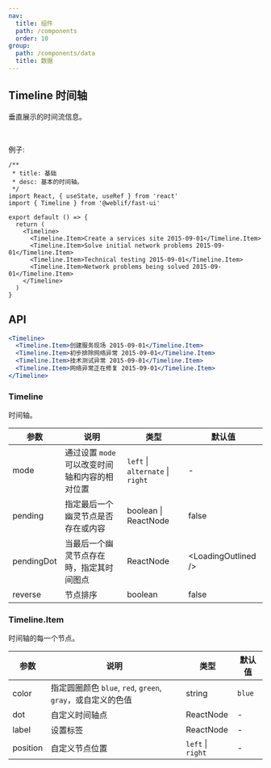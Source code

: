 ```yaml
---
nav:
  title: 组件
  path: /components
  order: 10
group:
  path: /components/data
  title: 数据
---
```


## Timeline 时间轴

垂直展示的时间流信息。

<br />

例子:

```tsx
/**
 * title: 基础
 * desc: 基本的时间轴。
 */
import React, { useState, useRef } from 'react'
import { Timeline } from '@weblif/fast-ui'

export default () => {
  return (
    <Timeline>
      <Timeline.Item>Create a services site 2015-09-01</Timeline.Item>
      <Timeline.Item>Solve initial network problems 2015-09-01</Timeline.Item>
      <Timeline.Item>Technical testing 2015-09-01</Timeline.Item>
      <Timeline.Item>Network problems being solved 2015-09-01</Timeline.Item>
    </Timeline>
  )
}
```

## API

```jsx | pure
<Timeline>
  <Timeline.Item>创建服务现场 2015-09-01</Timeline.Item>
  <Timeline.Item>初步排除网络异常 2015-09-01</Timeline.Item>
  <Timeline.Item>技术测试异常 2015-09-01</Timeline.Item>
  <Timeline.Item>网络异常正在修复 2015-09-01</Timeline.Item>
</Timeline>
```

### Timeline

时间轴。

| 参数       | 说明                                           | 类型                             | 默认值                 |
| ---------- | ---------------------------------------------- | -------------------------------- | ---------------------- |
| mode       | 通过设置 `mode` 可以改变时间轴和内容的相对位置 | `left` \| `alternate` \| `right` | -                      |
| pending    | 指定最后一个幽灵节点是否存在或内容             | boolean \| ReactNode             | false                  |
| pendingDot | 当最后一个幽灵节点存在時，指定其时间图点       | ReactNode                        | &lt;LoadingOutlined /> |
| reverse    | 节点排序                                       | boolean                          | false                  |

### Timeline.Item

时间轴的每一个节点。

| 参数     | 说明                                                        | 类型              | 默认值 |
| -------- | ----------------------------------------------------------- | ----------------- | ------ |
| color    | 指定圆圈颜色 `blue`, `red`, `green`, `gray`，或自定义的色值 | string            | `blue` |
| dot      | 自定义时间轴点                                              | ReactNode         | -      |
| label    | 设置标签                                                    | ReactNode         | -      |
| position | 自定义节点位置                                              | `left` \| `right` | -      |
